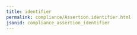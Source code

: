```yaml
---
title: identifier
permalink: compliance/Assertion.identifier.html
jsonid: compliance_assertion_identifier
---
```

